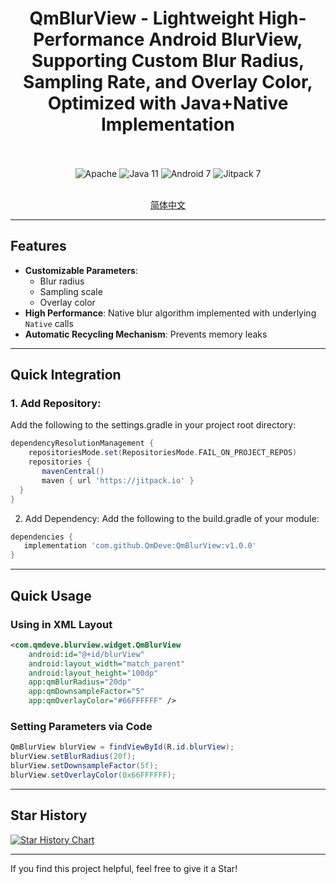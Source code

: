 <div align="center">
  
  # QmBlurView - Lightweight High-Performance Android BlurView, Supporting Custom Blur Radius, Sampling Rate, and Overlay Color, Optimized with Java+Native Implementation
  
  <br>
  <br>
  <img src="https://img.shields.io/badge/License-Apache%202.0-blue.svg" alt="Apache"/>
  <img src="https://img.shields.io/badge/Java-11-orange?style=for-the-badge&logo=java" alt="Java 11"/>
  <img src="https://img.shields.io/badge/Android-7.0%2B-brightgreen.svg" alt="Android 7"/>
  <img src="https://jitpack.io/v/QmDeve/QmBlurView.svg" alt="Jitpack 7"/>
<br>
<br>
  
  [简体中文](https://github.com/QmDeve/QmBlurView/blob/master/README_zh.md)
  
</div>

---
## Features

- **Customizable Parameters**:
  - Blur radius
  - Sampling scale
  - Overlay color
- **High Performance**: Native blur algorithm implemented with underlying `Native` calls
- **Automatic Recycling Mechanism**: Prevents memory leaks

---

## Quick Integration
### 1. Add Repository:
Add the following to the settings.gradle in your project root directory:

```gradle
dependencyResolutionManagement {
    repositoriesMode.set(RepositoriesMode.FAIL_ON_PROJECT_REPOS)
    repositories {
       mavenCentral()
       maven { url 'https://jitpack.io' }
  }
}
```

2. Add Dependency:
Add the following to the build.gradle of your module:

```gradle
dependencies {
   implementation 'com.github.QmDeve:QmBlurView:v1.0.0'
}
```

---

## Quick Usage
### Using in XML Layout
```xml
<com.qmdeve.blurview.widget.QmBlurView
    android:id="@+id/blurView"
    android:layout_width="match_parent"
    android:layout_height="100dp"
    app:qmBlurRadius="20dp"
    app:qmDownsampleFactor="5"
    app:qmOverlayColor="#66FFFFFF" />
```

### Setting Parameters via Code
```java
QmBlurView blurView = findViewById(R.id.blurView);
blurView.setBlurRadius(20f);
blurView.setDownsampleFactor(5f);
blurView.setOverlayColor(0x66FFFFFF);
```

---

## Star History

[![Star History Chart](https://api.star-history.com/svg?repos=QmDeve/QmBlurView&type=date&legend=bottom-right)](https://www.star-history.com/#QmDeve/QmBlurView&type=date&legend=bottom-right)

---

If you find this project helpful, feel free to give it a Star!
